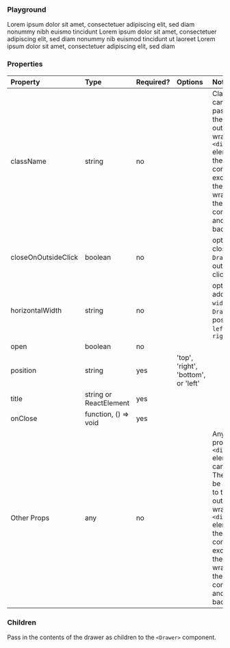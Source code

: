 <Anchor idToScrollTo="playground"><h3>Playground</h3></Anchor>

<Playground>
    <Drawer>
        Lorem ipsum dolor sit amet, consectetuer adipiscing elit, sed diam nonummy nibh euismo tincidunt Lorem ipsum dolor sit amet, consectetuer adipiscing elit, sed diam nonummy nib euismod tincidunt ut laoreet Lorem ipsum dolor sit amet, consectetuer adipiscing elit, sed diam
    </Drawer>
</Playground>

<Anchor idToScrollTo="properties"><h3>Properties</h3></Anchor>

| Property            | Type                   | Required? | Options                             | Notes                                                                                                                                                                                                    |
| :------------------ | :--------------------- | :-------- | :---------------------------------- | :------------------------------------------------------------------------------------------------------------------------------------------------------------------------------------------------------- |
| className           | string                 | no        |                                     | Classnames can be passed to the outermost wrapping `<div>` element of the component, excluding the element wrapping the drawer component and the backdrop.                                               |
| closeOnOutsideClick | boolean                | no        |                                     | option to close the `Drawer` on outside click                                                                                                                                                            |
| horizontalWidth     | string                 | no        |                                     | option to add custom `width` to `Drawer` with position `left` or `right`                                                                                                                                 |
| open                | boolean                | no        |                                     |                                                                                                                                                                                                          |
| position            | string                 | yes       | 'top', 'right', 'bottom', or 'left' |                                                                                                                                                                                                          |
| title               | string or ReactElement | yes       |                                     |                                                                                                                                                                                                          |
| onClose             | function, () => void   | yes       |                                     |                                                                                                                                                                                                          |
| Other Props         | any                    | no        |                                     | Any other props that a `<div>` element can take. These will be applied to the outermost wrapping `<div>` element of the component, excluding the element wrapping the drawer component and the backdrop. |

<Anchor idToScrollTo="children"><h3>Children</h3></Anchor>

Pass in the contents of the drawer as children to the `<Drawer>` component.

